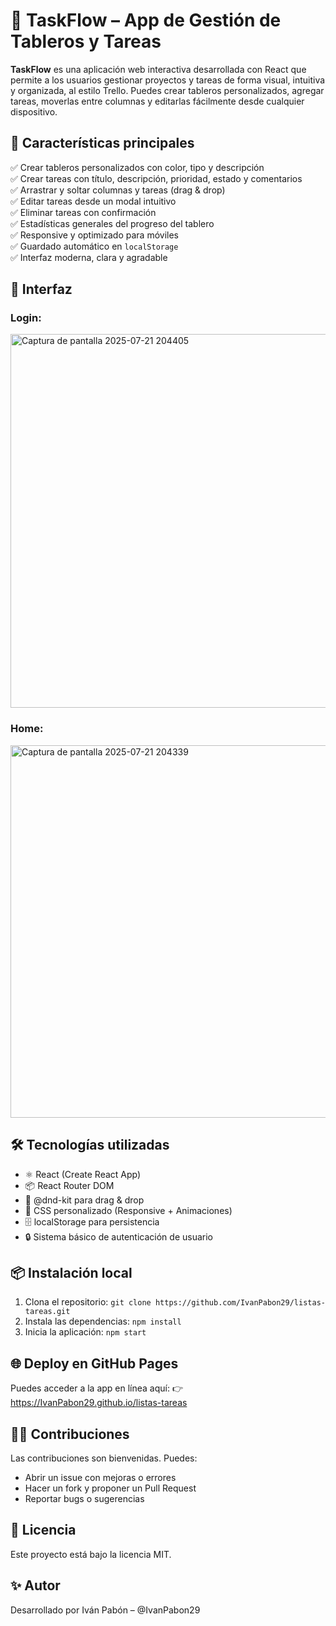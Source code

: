 # 🧩 TaskFlow – App de Gestión de Tableros y Tareas

**TaskFlow** es una aplicación web interactiva desarrollada con React que permite a los usuarios gestionar proyectos y tareas de forma visual, intuitiva y organizada, al estilo Trello. Puedes crear tableros personalizados, agregar tareas, moverlas entre columnas y editarlas fácilmente desde cualquier dispositivo.

## 🚀 Características principales
✅ Crear tableros personalizados con color, tipo y descripción  
✅ Crear tareas con título, descripción, prioridad, estado y comentarios  
✅ Arrastrar y soltar columnas y tareas (drag & drop)  
✅ Editar tareas desde un modal intuitivo  
✅ Eliminar tareas con confirmación  
✅ Estadísticas generales del progreso del tablero  
✅ Responsive y optimizado para móviles  
✅ Guardado automático en `localStorage`  
✅ Interfaz moderna, clara y agradable

## 📸 Interfaz
### Login:
<img width="1365" height="598" alt="Captura de pantalla 2025-07-21 204405" src="https://github.com/user-attachments/assets/24bd62dc-51ab-4092-8a96-218928de07d9" />

### Home:
<img width="1349" height="596" alt="Captura de pantalla 2025-07-21 204339" src="https://github.com/user-attachments/assets/d8dc7ee1-da18-4663-ac6e-098e8ad5c37c" />

## 🛠 Tecnologías utilizadas
- ⚛️ React (Create React App)
- 📦 React Router DOM
- 🎯 @dnd-kit para drag & drop
- 💅 CSS personalizado (Responsive + Animaciones)
- 🗄️ localStorage para persistencia
- 🔒 Sistema básico de autenticación de usuario

## 📦 Instalación local
1. Clona el repositorio: `git clone https://github.com/IvanPabon29/listas-tareas.git`
2. Instala las dependencias: `npm install`
3. Inicia la aplicación: `npm start`

## 🌐 Deploy en GitHub Pages
Puedes acceder a la app en línea aquí:
👉 https://IvanPabon29.github.io/listas-tareas

## 👨‍💻 Contribuciones
Las contribuciones son bienvenidas. Puedes:
* Abrir un issue con mejoras o errores
* Hacer un fork y proponer un Pull Request
* Reportar bugs o sugerencias

## 📄 Licencia
Este proyecto está bajo la licencia MIT.

## ✨ Autor
Desarrollado por Iván Pabón – @IvanPabon29

